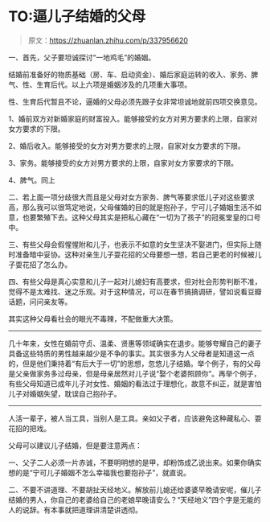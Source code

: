 # TO:逼儿子结婚的父母

> 原文：<https://zhuanlan.zhihu.com/p/337956620>

一、首先，父子要坦诚探讨“一地鸡毛”的婚姻。

结婚前准备好的物质基础（房、车、启动资金）、婚后家庭运转的收入、家务、脾气、性、生育后代。以上六项是婚姻涉及的几项重大事项。

性、生育后代暂且不论，逼婚的父母必须先跟子女非常坦诚地就前四项交换意见。

1、婚前双方对新婚家庭的财富投入。能够接受的女方对男方要求的上限，自家对女方要求的下限。

2、婚后收入。能够接受的女方对男方要求的上限，自家对女方要求的下限。

3、家务。能够接受的女方对男方要求的上限，自家对女方家要求的下限。

4、脾气。同上

二、若上面一项分歧很大而且是父母对女方家务、脾气等要求低儿子对这些要求高，那么我可以很笃定地说，父母催婚的目的就是抱孙子，宁可儿子婚姻生活不如意，也要繁殖下去。这种父母其实是把私心藏在“一切为了孩子”的冠冕堂皇的口号中。

三、有些父母会假惺惺附和儿子，也表示不如意的女生坚决不娶进门，但实际上随时准备暗中妥协。这种对亲生儿子耍花招的父母要想一想，若自己更老的时候被儿子耍花招了怎么办。

四、有些父母是真心实意和儿子一起对儿媳妇有高要求，但对社会形势判断不准，觉得不是太难找、迷之乐观。对于这种情况，可以在春节搞搞调研，譬如说看豆瓣话题，问问亲友等。

其实这种父母看社会的眼光不毒辣，不配做重大决策。

* * *

几十年来，女性在婚前守贞、温柔、贤惠等领域确实在退步。能够夸耀自己的妻子具备这些特质的男性越来越少是不争的事实。其实很多为人父母者是知道这一点的，但是他们秉持着“有后大于一切”的思想，忽悠儿子结婚。举个例子，有的父母是父亲做家务多过母亲，但是母亲居然对儿子说“娶个老婆照顾你”。再举个例子，有些父母知道已成年儿子对女性、婚姻的看法过于理想化，故意不纠正，就是害怕儿子对婚姻失望，耽误自己抱孙子。

---------------------

人活一辈子，被人当工具，当别人是工具。亲如父子者，应该避免这种藏私心、耍花招的把戏。

父母可以建议儿子结婚，但是要注意两点：

一、父子二人必须一片赤诚，不要明明想的是甲，却粉饰成乙说出来。如果你确实想的是“宁可儿子婚姻不怎么幸福我也要抱孙子”，就直说。

二、不要不讲道理、不要胡扯天经地义。解放前儿媳还给婆婆早晚请安呢，催儿子结婚的男人，你自己的老婆给自己的老娘早晚请安么？“天经地义”四个字是无能的人的说辞。有本事就把道理讲清楚讲透彻。